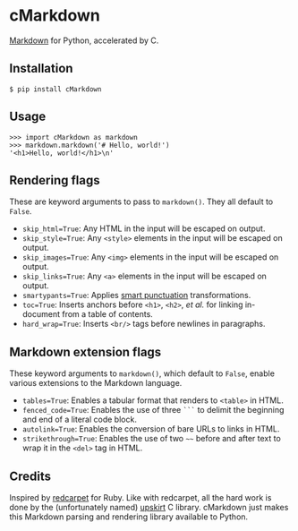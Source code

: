 cMarkdown
=========

[Markdown][1] for Python, accelerated by C.

Installation
------------

    $ pip install cMarkdown

Usage
-----

    >>> import cMarkdown as markdown
    >>> markdown.markdown('# Hello, world!')
    '<h1>Hello, world!</h1>\n'

Rendering flags
---------------

These are keyword arguments to pass to `markdown()`. They all default to
`False`.

 * `skip_html=True`: Any HTML in the input will be escaped on output.
 * `skip_style=True`: Any `<style>` elements in the input will be escaped on output.
 * `skip_images=True`: Any `<img>` elements in the input will be escaped on output.
 * `skip_links=True`: Any `<a>` elements in the input will be escaped on output.
 * `smartypants=True`: Applies [smart punctuation][2] transformations.
 * `toc=True`: Inserts anchors before `<h1>`, `<h2>`, _et al._ for linking in-document from a table of contents.
 * `hard_wrap=True`: Inserts `<br/>` tags before newlines in paragraphs.

Markdown extension flags
------------------------

These keyword arguments to `markdown()`, which default to `False`, enable
various extensions to the Markdown language.

 * `tables=True`: Enables a tabular format that renders to `<table>` in HTML.
 * `fenced_code=True`: Enables the use of three <code>```</code> to delimit
   the beginning and end of a literal code block.
 * `autolink=True`: Enables the conversion of bare URLs to links in HTML.
 * `strikethrough=True`: Enables the use of two <code>~~</code> before
   and after text to wrap it in the `<del>` tag in HTML.

Credits
-------

Inspired by [redcarpet][3] for Ruby. Like with redcarpet, all the hard
work is done by the (unfortunately named) [upskirt][3] C library. cMarkdown
just makes this Markdown parsing and rendering library available to Python.

 [1]: http://daringfireball.net/projects/markdown/
 [2]: http://daringfireball.net/projects/smartypants/
 [3]: https://github.com/tanoku/redcarpet
 [4]: https://github.com/tanoku/upskirt
